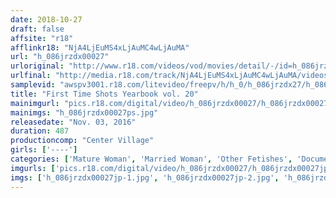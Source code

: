 ```yaml
---
date: 2018-10-27
draft: false
affsite: "r18"
afflinkr18: "NjA4LjEuMS4xLjAuMC4wLjAuMA"
url: "h_086jrzdx00027"
urloriginal: "http://www.r18.com/videos/vod/movies/detail/-/id=h_086jrzdx00027"
urlfinal: "http://media.r18.com/track/NjA4LjEuMS4xLjAuMC4wLjAuMA/videos/vod/movies/detail/-/id=h_086jrzdx00027"
samplevid: "awspv3001.r18.com/litevideo/freepv/h/h_0/h_086jrzdx27/h_086jrzdx27_dmb_w.mp4"
title: "First Time Shots Yearbook vol. 20"
mainimgurl: "pics.r18.com/digital/video/h_086jrzdx00027/h_086jrzdx00027ps.jpg"
mainimgs: "h_086jrzdx00027ps.jpg"
releasedate: "Nov. 03, 2016"
duration: 487
productioncomp: "Center Village"
girls: ['----']
categories: ['Mature Woman', 'Married Woman', 'Other Fetishes', 'Documentary', 'Compilation', 'Over 4 Hours', 'Hi-Def']
imgurls: ['pics.r18.com/digital/video/h_086jrzdx00027/h_086jrzdx00027jp-1.jpg', 'pics.r18.com/digital/video/h_086jrzdx00027/h_086jrzdx00027jp-2.jpg', 'pics.r18.com/digital/video/h_086jrzdx00027/h_086jrzdx00027jp-3.jpg', 'pics.r18.com/digital/video/h_086jrzdx00027/h_086jrzdx00027jp-4.jpg', 'pics.r18.com/digital/video/h_086jrzdx00027/h_086jrzdx00027jp-5.jpg', 'pics.r18.com/digital/video/h_086jrzdx00027/h_086jrzdx00027jp-6.jpg', 'pics.r18.com/digital/video/h_086jrzdx00027/h_086jrzdx00027jp-7.jpg', 'pics.r18.com/digital/video/h_086jrzdx00027/h_086jrzdx00027jp-8.jpg', 'pics.r18.com/digital/video/h_086jrzdx00027/h_086jrzdx00027jp-9.jpg', 'pics.r18.com/digital/video/h_086jrzdx00027/h_086jrzdx00027jp-10.jpg', 'pics.r18.com/digital/video/h_086jrzdx00027/h_086jrzdx00027jp-11.jpg', 'pics.r18.com/digital/video/h_086jrzdx00027/h_086jrzdx00027jp-12.jpg', 'pics.r18.com/digital/video/h_086jrzdx00027/h_086jrzdx00027jp-13.jpg', 'pics.r18.com/digital/video/h_086jrzdx00027/h_086jrzdx00027jp-14.jpg', 'pics.r18.com/digital/video/h_086jrzdx00027/h_086jrzdx00027jp-15.jpg', 'pics.r18.com/digital/video/h_086jrzdx00027/h_086jrzdx00027jp-16.jpg', 'pics.r18.com/digital/video/h_086jrzdx00027/h_086jrzdx00027jp-17.jpg', 'pics.r18.com/digital/video/h_086jrzdx00027/h_086jrzdx00027jp-18.jpg', 'pics.r18.com/digital/video/h_086jrzdx00027/h_086jrzdx00027jp-19.jpg', 'pics.r18.com/digital/video/h_086jrzdx00027/h_086jrzdx00027jp-20.jpg']
imgs: ['h_086jrzdx00027jp-1.jpg', 'h_086jrzdx00027jp-2.jpg', 'h_086jrzdx00027jp-3.jpg', 'h_086jrzdx00027jp-4.jpg', 'h_086jrzdx00027jp-5.jpg', 'h_086jrzdx00027jp-6.jpg', 'h_086jrzdx00027jp-7.jpg', 'h_086jrzdx00027jp-8.jpg', 'h_086jrzdx00027jp-9.jpg', 'h_086jrzdx00027jp-10.jpg', 'h_086jrzdx00027jp-11.jpg', 'h_086jrzdx00027jp-12.jpg', 'h_086jrzdx00027jp-13.jpg', 'h_086jrzdx00027jp-14.jpg', 'h_086jrzdx00027jp-15.jpg', 'h_086jrzdx00027jp-16.jpg', 'h_086jrzdx00027jp-17.jpg', 'h_086jrzdx00027jp-18.jpg', 'h_086jrzdx00027jp-19.jpg', 'h_086jrzdx00027jp-20.jpg']
---
```

